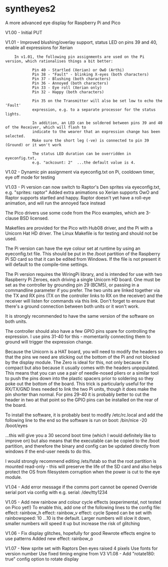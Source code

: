 # syntheyes2
A more advanced eye display for Raspberry Pi and Pico


V1.00 - Initial PUT


V1.01 - Improved blushing/overlay support, status LED on pins 39 and 40, enable all expressions for Xerian

        In v1.01, the following pin assignments are used on the Pi version, which rationalises things a bit better:

                Pin 40 - Startled (Xerian) or OwO (Arthi)
                Pin 38 - "Fault" - blinking X-eyes (both characters)
                Pin 37 - Blushing (both characters)
                Pin 36 - Annoyed (both characters)
                Pin 33 - Eye roll (Xerian only)
                Pin 32 - Happy (both characters)

                Pin 35 on the Transmitter will also be set low to echo the 'Fault'
                expression, e.g. to a separate processor for the status lights.

                In addition, an LED can be soldered between pins 39 and 40 of the Receiver, which will flash to
                indicate to the wearer that an expression change has been selected.
                Make sure the short leg (-ve) is connected to pin 39 (Ground) or it won't work

                The status LED duration can be overridden in eyeconfig.txt,
                e.g. "ackcount: 2"  ...the default value is 4.

V1.02 - Dynamic pin assignment via eyeconfig.txt on Pi, cooldown timer, eye off mode for testing

V1.03 - Pi version can now switch to Raptor's Den sprites via eyeconfig.txt, e.g. "sprites: raptor"
        Added extra animations so Xerian supports OwO and Raptor supports startled and happy.
        Raptor doesn't yet have a roll-eye animation, and will run the annoyed face instead

The Pico drivers use some code from the Pico examples, which are 3-clause BSD licensed.

Makefiles are provided for the Pico with Hub08 driver, and the Pi with a Unicorn Hat HD driver.
The Linux Makefile is for testing and should not be used.


The Pi version can have the eye colour set at runtime by using an eyeconfig.txt file.
This should be put in the /boot partition of the Raspberry Pi SD card so that it can be edited from Windows.
If the file is not present it will default to the compile-time settings.

The Pi version requires the WiringPi library, and is intended for use with two Raspberry Pi Zeroes, each driving a single Unicorn HD board.
One must be set as the controller by grounding pin 29 (BCM5), or passing in a commandline parameter if you prefer.
The two units are linked together via the TX and RX pins (TX on the controller links to RX on the receiver) and the receiver will listen
for commands via this link.  Don't forget to ensure that there's a ground connection between both units or it won't work.

It is strongly recommended to have the same version of the software on both units.

The controller should also have a few GPIO pins spare for controlling the expression.  I use pins 31-40 for this - momentarily connecting
them to ground will trigger the expression change.

Because the Unicorn is a HAT board, you will need to modify the headers so that the pins we need are sticking out the bottom of the Pi and
not blocked by the display module.
The Zero is ideal for this, not only because it's compact but also because it usually comes with the headers unpopulated.  This means that
you can use a pair of needle-nosed pliers or a similar tool to push the pins down into the plastic spacers prior to soldering so they poke
out the bottom of the board.  This trick is particularly useful for the RX/TX/GND lines needed to link the two Pi units, though it does
make the pin shorter than normal.
For pins 29-40 it is probably better to cut the header in two at that point so the GPIO pins can be installed on the rear of the board.

To install the software, it is probably best to modify /etc/rc.local and add the following line to the end so the software is run on boot:
/bin/nice -20 /boot/eyes

...this will give you a 30 second boot time (which I would definitely like to improve on) but also means that the executable can be
copied to the /boot partition, and therefore the binary and config can be updated directly from windows if the end-user needs to do this.

I would strongly recommend editing /ets/fstab so that the root partition is mounted read-only - this will preserve the life of the SD card
and also helps protect the OS from filesystem corruption when the power is cut to the eye module.

V1.04 - Add error message if the comms port cannot be opened
        Override serial port via config with e.g. serial: /dev/tty1234

V1.05 - Add new rainbow and colour cycle effects (experimental, not tested on Pico yet!)
        To enable this, add one of the following lines to the config file:
                effect: rainbow_h
                effect: rainbow_v
                effect: cycle
        Speed can be set with
                rainbowspeed: 10
        ...10 is the default.  Larger numbers will slow it down, smaller numbers will speed it up but increase the risk of glitching

V1.06 - Fix display glitches, hopefully for good
        Rewrote effects engine to use patterns
        Added new effect: rainbow_o		

V1.07 - New sprite set with Raptors Den eyes raised 4 pixels
	Use fonts for version number
	Use fixed timing engine from V3
V1.08 - Add "rotate180: true" config option to rotate display
